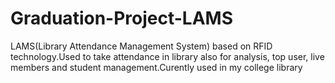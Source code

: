 # Graduation-Project-LAMS
LAMS(Library Attendance Management System) based on RFID technology.Used to take attendance in library also for analysis, top user, live members and student management.Curently used in my college library
